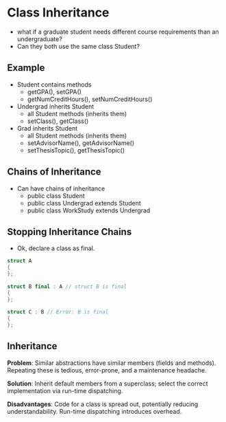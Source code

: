 # Class Inheritance #

+	what if a graduate student needs different course requirements than an undergraduate?
+	Can they both use the same class Student?

## Example ##
+	Student contains methods
	+	getGPA(), setGPA()
	+	getNumCreditHours(), setNumCreditHours()
+	Undergrad inherits Student
	+	all Student methods (inherits them)
	+	setClass(), getClass()
+	Grad inherits Student
	+	all Student methods (inherits them)
	+	setAdvisorName(), getAdvisorName()
	+	setThesisTopic(), getThesisTopic()

## Chains of Inheritance ##
+	Can have chains of inheritance
	+	public class Student
	+	public class Undergrad extends Student
	+	public class WorkStudy extends Undergrad
	
## Stopping Inheritance Chains ##
+	Ok, declare a class as final.
	
```C++
struct A
{
};
 
struct B final : A // struct B is final
{ 
};
 
struct C : B // Error: B is final
{
};
````

## Inheritance ##
**Problem**: Similar abstractions have similar members (fields and methods). Repeating these is tedious, error-prone, and a maintenance headache.

**Solution**: Inherit default members from a superclass; select the correct implementation via run-time dispatching.

**Disadvantages**: Code for a class is spread out, potentially reducing understandability. Run-time dispatching introduces overhead.